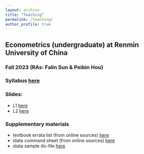 ```yaml
---
layout: archive
title: "Teaching"
permalink: /teaching/
author_profile: true
---
```


## Econometrics (undergraduate) at Renmin University of China
### Fall 2023 (RAs: Falin Sun & Peibin Hou)

### Syllabus [here](/files/syllabus_econometrics_23fall.pdf)

### Slides:
- L1 [here](/files/L1.pdf)
- L2 [here](/files/L2.pdf)
  
### Supplementary materials
- textbook errata list (from online sources) [here](/files/ErrataList.pdf)
- stata command sheet (from online sources) [here](/files/StataSheets.pdf)
- stata sample do-file [here](/files/sample.do)


